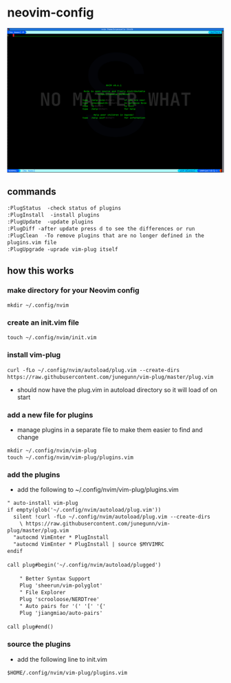 # neovim-config
![](https://github.com/bryansuello/neovim-config/blob/main/Screenshot%20from%202022-06-01%2017-15-58.png?raw=true)

## commands
~~~
:PlugStatus  -check status of plugins
:PlugInstall  -install plugins
:PlugUpdate  -update plugins
:PlugDiff -after update press d to see the differences or run
:PlugClean  -To remove plugins that are no longer defined in the plugins.vim file
:PlugUpgrade -uprade vim-plug itself
~~~
## how this works

### make directory for your Neovim config
~~~
mkdir ~/.config/nvim
~~~

### create an init.vim file
~~~
touch ~/.config/nvim/init.vim
~~~

### install vim-plug
~~~
curl -fLo ~/.config/nvim/autoload/plug.vim --create-dirs https://raw.githubusercontent.com/junegunn/vim-plug/master/plug.vim
~~~
* should now have the plug.vim in autoload directory so it will load of on start

### add a new file for plugins
* manage plugins in a separate file to make them easier to find and change
~~~
mkdir ~/.config/nvim/vim-plug
touch ~/.config/nvim/vim-plug/plugins.vim
~~~

### add the plugins
* add the following to ~/.config/nvim/vim-plug/plugins.vim
~~~
" auto-install vim-plug
if empty(glob('~/.config/nvim/autoload/plug.vim'))
  silent !curl -fLo ~/.config/nvim/autoload/plug.vim --create-dirs
    \ https://raw.githubusercontent.com/junegunn/vim-plug/master/plug.vim
  "autocmd VimEnter * PlugInstall
  "autocmd VimEnter * PlugInstall | source $MYVIMRC
endif

call plug#begin('~/.config/nvim/autoload/plugged')

    " Better Syntax Support
    Plug 'sheerun/vim-polyglot'
    " File Explorer
    Plug 'scrooloose/NERDTree'
    " Auto pairs for '(' '[' '{'
    Plug 'jiangmiao/auto-pairs'

call plug#end()
~~~

### source the plugins
* add the following line to init.vim
~~~
$HOME/.config/nvim/vim-plug/plugins.vim
~~~
